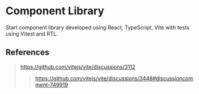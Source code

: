 # Component Library
Start component library developed using React, TypeScript, Vite with tests using Vitest and RTL.

## References
> https://github.com/vitejs/vite/discussions/3112
>> https://github.com/vitejs/vite/discussions/3448#discussioncomment-749919